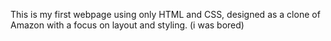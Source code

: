 This is my first webpage using only HTML and CSS, designed as a clone of Amazon with a focus on layout and styling.
(i was bored)
